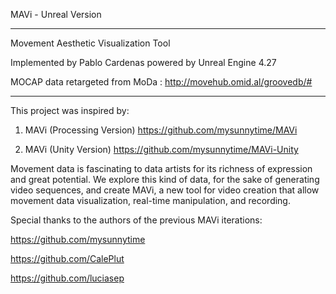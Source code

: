 MAVi - Unreal Version
___________________________________________________________________
Movement Aesthetic Visualization Tool 

Implemented by Pablo Cardenas powered by Unreal Engine 4.27

MOCAP data retargeted from MoDa : http://movehub.omid.al/groovedb/# 

________________________________________________________________________________________

This project was inspired by:

1. MAVi (Processing Version)
https://github.com/mysunnytime/MAVi

2. MAVi (Unity Version)
https://github.com/mysunnytime/MAVi-Unity

Movement data is fascinating to data artists for its richness of expression and great potential. We explore this kind of data, for the sake of generating video sequences, and create MAVi, a new tool for video creation that allow movement data visualization, real-time manipulation, and recording.

Special thanks to the authors of the previous MAVi iterations:

https://github.com/mysunnytime

https://github.com/CalePlut

https://github.com/luciasep
